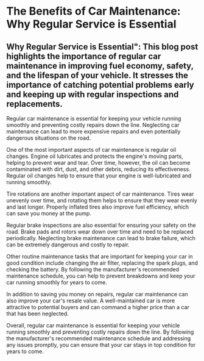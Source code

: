 # The Benefits of Car Maintenance: Why Regular Service is Essential

## Why Regular Service is Essential": This blog post highlights the importance of regular car maintenance in improving fuel economy, safety, and the lifespan of your vehicle. It stresses the importance of catching potential problems early and keeping up with regular inspections and replacements.

Regular car maintenance is essential for keeping your vehicle running smoothly and preventing costly repairs down the line. Neglecting car maintenance can lead to more expensive repairs and even potentially dangerous situations on the road.

One of the most important aspects of car maintenance is regular oil changes. Engine oil lubricates and protects the engine's moving parts, helping to prevent wear and tear. Over time, however, the oil can become contaminated with dirt, dust, and other debris, reducing its effectiveness. Regular oil changes help to ensure that your engine is well-lubricated and running smoothly.

Tire rotations are another important aspect of car maintenance. Tires wear unevenly over time, and rotating them helps to ensure that they wear evenly and last longer. Properly inflated tires also improve fuel efficiency, which can save you money at the pump.

Regular brake inspections are also essential for ensuring your safety on the road. Brake pads and rotors wear down over time and need to be replaced periodically. Neglecting brake maintenance can lead to brake failure, which can be extremely dangerous and costly to repair.

Other routine maintenance tasks that are important for keeping your car in good condition include changing the air filter, replacing the spark plugs, and checking the battery. By following the manufacturer's recommended maintenance schedule, you can help to prevent breakdowns and keep your car running smoothly for years to come.

In addition to saving you money on repairs, regular car maintenance can also improve your car's resale value. A well-maintained car is more attractive to potential buyers and can command a higher price than a car that has been neglected.

Overall, regular car maintenance is essential for keeping your vehicle running smoothly and preventing costly repairs down the line. By following the manufacturer's recommended maintenance schedule and addressing any issues promptly, you can ensure that your car stays in top condition for years to come.
